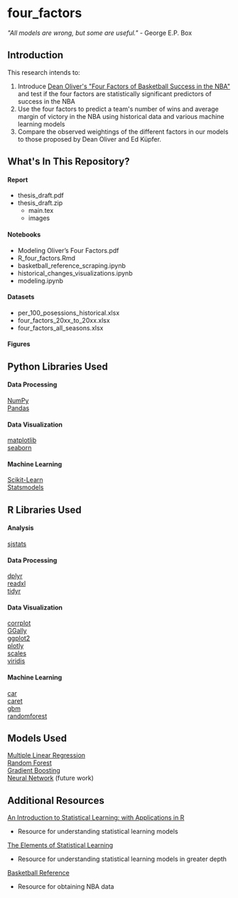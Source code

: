 # four_factors

_"All models are wrong, but some are useful."_ - George E.P. Box

## Introduction

This research intends to:


1) Introduce [Dean Oliver's](http://www.basketballonpaper.com/)[ "Four Factors of Basketball Success in the NBA"](https://www.basketball-reference.com/about/factors.html) and test if the four factors are statistically significant predictors of success in the NBA
2) Use the four factors to predict a team's number of wins and average margin of victory in the NBA using historical data and various machine learning models 
3) Compare the observed weightings of the different factors in our models to those proposed by Dean Oliver and Ed Küpfer.

## What's In This Repository?

#### Report
  * thesis_draft.pdf
  * thesis_draft.zip
      * main.tex
      * images
      
#### Notebooks
  * Modeling Oliver’s Four Factors.pdf <br>
  * R_four_factors.Rmd <br>
  * basketball_reference_scraping.ipynb <br>
  * historical_changes_visualizations.ipynb <br>
  * modeling.ipynb <br>

#### Datasets 
  * per_100_posessions_historical.xlsx
  * four_factors_20xx_to_20xx.xlsx
  * four_factors_all_seasons.xlsx

#### Figures


## Python Libraries Used

#### Data Processing
[NumPy](https://numpy.org/)<br>
[Pandas](https://pandas.pydata.org/)<br>

#### Data Visualization
[matplotlib](https://matplotlib.org/)<br>
[seaborn](https://seaborn.pydata.org/)<br>

#### Machine Learning
[Scikit-Learn](https://scikit-learn.org/stable/)<br>
[Statsmodels](https://www.statsmodels.org/dev/index.html)<br>

## R Libraries Used

#### Analysis
[sjstats](https://cran.r-project.org/web/packages/sjstata/index.html)<br>

#### Data Processing
[dplyr](https://cran.r-project.org/web/packages/dplyr/index.html)<br>
[readxl](https://cran.r-project.org/web/packages/readxl/index.html)<br>
[tidyr](https://cran.r-project.org/web/packages/tidyr/index.html)<br>

#### Data Visualization
[corrplot](https://cran.r-project.org/web/packages/corrplot/index.html)<br>
[GGally](https://cran.r-project.org/web/packages/GGally/index.html)<br>
[ggplot2](https://cran.r-project.org/web/packages/ggplot2/index.html)<br>
[plotly](https://cran.r-project.org/web/packages/plotly/index.html)<br>
[scales](https://cran.r-project.org/web/packages/scales/index.html)<br>
[viridis](https://cran.r-project.org/web/packages/viridis/index.html)<br>

#### Machine Learning
[car](https://cran.r-project.org/web/packages/car/index.html)<br>
[caret](https://cran.r-project.org/web/packages/caret/index.html)<br>
[gbm](https://cran.r-project.org/web/packages/gbm/index.html)<br>
[randomforest](https://cran.r-project.org/web/packages/randomforest/index.html)<br>

## Models Used

[Multiple Linear Regression](https://faculty.marshall.usc.edu/gareth-james/ISL/ISLR%20Seventh%20Printing.pdf#page=83)<br>
[Random Forest](https://faculty.marshall.usc.edu/gareth-james/ISL/ISLR%20Seventh%20Printing.pdf#page=328)<br>
[Gradient Boosting](https://web.stanford.edu/~hastie/Papers/ESLII.pdf#page=378)<br>
[Neural Network](https://web.stanford.edu/~hastie/Papers/ESLII.pdf#page=411) (future work)

## Additional Resources

[An Introduction to Statistical Learning: with Applications in R](https://faculty.marshall.usc.edu/gareth-james/ISL/ISLR%20Seventh%20Printing.pdf)<br>
* Resource for understanding statistical learning models

[The Elements of Statistical Learning](https://web.stanford.edu/~hastie/Papers/ESLII.pdf)<br>
* Resource for understanding statistical learning models in greater depth

[Basketball Reference](www.basketball-reference.com)
* Resource for obtaining NBA data
